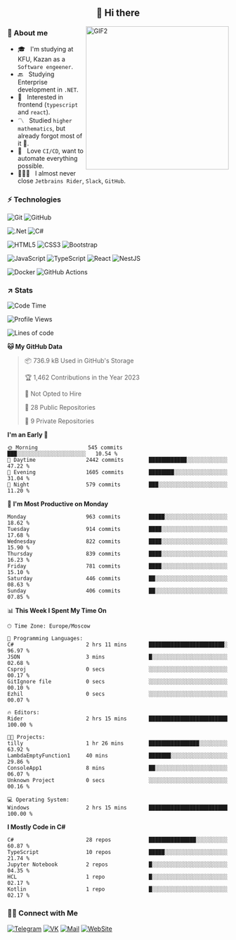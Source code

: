<h2 align="center">👋 Hi there</h1>
<img align="right" alt="GIF2" src="https://user-images.githubusercontent.com/77479370/183249372-b46e9216-d622-4f3a-ad67-84b1a2c3049c.gif" width="325"/>


<h3>🧐 About me</h3>

- 🎓 &nbsp; I'm studying at KFU, Kazan as a `Software engeener`.
- 🔙 &nbsp; Studying Enterprise development in `.NET`.
- 💠 &nbsp; Interested in frontend (`typescript` and `react`).
- 〽️ &nbsp; Studied `higher mathematics`, but already forgot most of it 🤪.
- 💚 &nbsp; Love `CI/CD`, want to automate everything possible.
- 👨🏻‍💻 &nbsp; I almost never close `Jetbrains Rider`, `Slack`, `GitHub`. 


<h3>⚡ Technologies</h3>

![Git](https://img.shields.io/badge/git-%23F05033.svg?style=for-the-badge&logo=git&logoColor=white)
![GitHub](https://img.shields.io/badge/GitHub-100000?style=for-the-badge&logo=github&logoColor=white)

![.Net](https://img.shields.io/badge/.NET-5C2D91?style=for-the-badge&logo=.net&logoColor=white)
![C#](https://img.shields.io/badge/c%23-%23239120.svg?style=for-the-badge&logo=c-sharp&logoColor=white)

![HTML5](https://img.shields.io/badge/html5-%23E34F26.svg?style=for-the-badge&logo=html5&logoColor=white)
![CSS3](https://img.shields.io/badge/css3-%231572B6.svg?style=for-the-badge&logo=css3&logoColor=white)
![Bootstrap](https://img.shields.io/badge/Bootstrap-563D7C?style=for-the-badge&logo=bootstrap&logoColor=white)

![JavaScript](https://img.shields.io/badge/javascript-%23323330.svg?style=for-the-badge&logo=javascript&logoColor=%23F7DF1E)
![TypeScript](https://img.shields.io/badge/typescript-%23007ACC.svg?style=for-the-badge&logo=typescript&logoColor=white)
![React](https://img.shields.io/badge/react-%2320232a.svg?style=for-the-badge&logo=react&logoColor=%2361DAFB)
![NestJS](https://img.shields.io/badge/nestjs-E0234E?style=for-the-badge&logo=nestjs&logoColor=white)

![Docker](https://img.shields.io/badge/docker-%230db7ed.svg?style=for-the-badge&logo=docker&logoColor=white)
![GitHub Actions](https://img.shields.io/badge/github%20actions-%232671E5.svg?style=for-the-badge&logo=githubactions&logoColor=white)


<h3>↗️ Stats</h3>


<!--START_SECTION:waka-->
![Code Time](http://img.shields.io/badge/Code%20Time-833%20hrs%2046%20mins-blue)

![Profile Views](http://img.shields.io/badge/Profile%20Views-0-blue)

![Lines of code](https://img.shields.io/badge/From%20Hello%20World%20I%27ve%20Written-2.8%20million%20lines%20of%20code-blue)

**🐱 My GitHub Data** 

> 📦 736.9 kB Used in GitHub's Storage 
 > 
> 🏆 1,462 Contributions in the Year 2023
 > 
> 🚫 Not Opted to Hire
 > 
> 📜 28 Public Repositories 
 > 
> 🔑 9 Private Repositories 
 > 
**I'm an Early 🐤** 

```text
🌞 Morning                545 commits         ███░░░░░░░░░░░░░░░░░░░░░░   10.54 % 
🌆 Daytime                2442 commits        ████████████░░░░░░░░░░░░░   47.22 % 
🌃 Evening                1605 commits        ████████░░░░░░░░░░░░░░░░░   31.04 % 
🌙 Night                  579 commits         ███░░░░░░░░░░░░░░░░░░░░░░   11.20 % 
```
📅 **I'm Most Productive on Monday** 

```text
Monday                   963 commits         █████░░░░░░░░░░░░░░░░░░░░   18.62 % 
Tuesday                  914 commits         ████░░░░░░░░░░░░░░░░░░░░░   17.68 % 
Wednesday                822 commits         ████░░░░░░░░░░░░░░░░░░░░░   15.90 % 
Thursday                 839 commits         ████░░░░░░░░░░░░░░░░░░░░░   16.23 % 
Friday                   781 commits         ████░░░░░░░░░░░░░░░░░░░░░   15.10 % 
Saturday                 446 commits         ██░░░░░░░░░░░░░░░░░░░░░░░   08.63 % 
Sunday                   406 commits         ██░░░░░░░░░░░░░░░░░░░░░░░   07.85 % 
```


📊 **This Week I Spent My Time On** 

```text
🕑︎ Time Zone: Europe/Moscow

💬 Programming Languages: 
C#                       2 hrs 11 mins       ████████████████████████░   96.97 % 
JSON                     3 mins              █░░░░░░░░░░░░░░░░░░░░░░░░   02.68 % 
Csproj                   0 secs              ░░░░░░░░░░░░░░░░░░░░░░░░░   00.17 % 
GitIgnore file           0 secs              ░░░░░░░░░░░░░░░░░░░░░░░░░   00.10 % 
Ezhil                    0 secs              ░░░░░░░░░░░░░░░░░░░░░░░░░   00.07 % 

🔥 Editors: 
Rider                    2 hrs 15 mins       █████████████████████████   100.00 % 

🐱‍💻 Projects: 
tilly                    1 hr 26 mins        ████████████████░░░░░░░░░   63.92 % 
LambdaEmptyFunction1     40 mins             ███████░░░░░░░░░░░░░░░░░░   29.86 % 
ConsoleApp1              8 mins              ██░░░░░░░░░░░░░░░░░░░░░░░   06.07 % 
Unknown Project          0 secs              ░░░░░░░░░░░░░░░░░░░░░░░░░   00.16 % 

💻 Operating System: 
Windows                  2 hrs 15 mins       █████████████████████████   100.00 % 
```

**I Mostly Code in C#** 

```text
C#                       28 repos            ███████████████░░░░░░░░░░   60.87 % 
TypeScript               10 repos            █████░░░░░░░░░░░░░░░░░░░░   21.74 % 
Jupyter Notebook         2 repos             █░░░░░░░░░░░░░░░░░░░░░░░░   04.35 % 
HCL                      1 repo              █░░░░░░░░░░░░░░░░░░░░░░░░   02.17 % 
Kotlin                   1 repo              █░░░░░░░░░░░░░░░░░░░░░░░░   02.17 % 
```




<!--END_SECTION:waka-->


<h3> 🤝🏻 Connect with Me </h3>

[![Telegram](https://img.shields.io/badge/Telegram-2CA5E0?style=for-the-badge&logo=telegram&logoColor=white)](https://t.me/ASLipatov)
[![VK](https://img.shields.io/badge/вконтакте-%232E87FB.svg?&style=for-the-badge&logo=vk&logoColor=white)](https://vk.com/lipatov.alexander)
[![Mail](https://img.shields.io/badge/Email-red?&style=for-the-badge&logo=Mail.Ru)](mailto:lipatov.work@bk.ru)
[![WebSite](https://img.shields.io/badge/-lipatovalexander.github.io-green?style=for-the-badge)](https://lipatovalexander.github.io)
